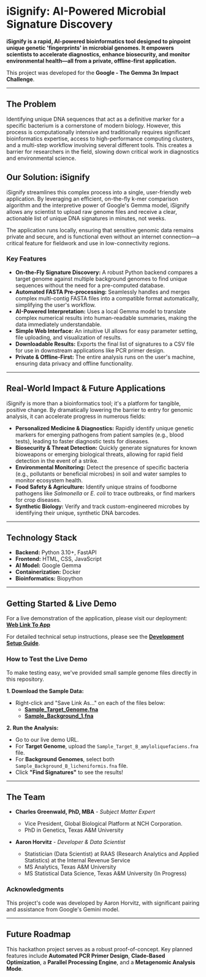 # iSignify: AI-Powered Microbial Signature Discovery

**iSignify is a rapid, AI-powered bioinformatics tool designed to pinpoint unique genetic 'fingerprints' in microbial genomes. It empowers scientists to accelerate diagnostics, enhance biosecurity, and monitor environmental health—all from a private, offline-first application.**

This project was developed for the **Google - The Gemma 3n Impact Challenge**.

---

## The Problem

Identifying unique DNA sequences that act as a definitive marker for a specific bacterium is a cornerstone of modern biology. However, this process is computationally intensive and traditionally requires significant bioinformatics expertise, access to high-performance computing clusters, and a multi-step workflow involving several different tools. This creates a barrier for researchers in the field, slowing down critical work in diagnostics and environmental science.

## Our Solution: iSignify

iSignify streamlines this complex process into a single, user-friendly web application. By leveraging an efficient, on-the-fly k-mer comparison algorithm and the interpretive power of Google's Gemma model, iSignify allows any scientist to upload raw genome files and receive a clear, actionable list of unique DNA signatures in minutes, not weeks.

The application runs locally, ensuring that sensitive genomic data remains private and secure, and is functional even without an internet connection—a critical feature for fieldwork and use in low-connectivity regions.

### Key Features
* **On-the-Fly Signature Discovery:** A robust Python backend compares a target genome against multiple background genomes to find unique sequences without the need for a pre-computed database.
* **Automated FASTA Pre-processing:** Seamlessly handles and merges complex multi-contig FASTA files into a compatible format automatically, simplifying the user's workflow.
* **AI-Powered Interpretation:** Uses a local Gemma model to translate complex numerical results into human-readable summaries, making the data immediately understandable.
* **Simple Web Interface:** An intuitive UI allows for easy parameter setting, file uploading, and visualization of results.
* **Downloadable Results:** Exports the final list of signatures to a CSV file for use in downstream applications like PCR primer design.
* **Private & Offline-First:** The entire analysis runs on the user's machine, ensuring data privacy and offline functionality.

---

## Real-World Impact & Future Applications

iSignify is more than a bioinformatics tool; it's a platform for tangible, positive change. By dramatically lowering the barrier to entry for genomic analysis, it can accelerate progress in numerous fields:

* **Personalized Medicine & Diagnostics:** Rapidly identify unique genetic markers for emerging pathogens from patient samples (e.g., blood tests), leading to faster diagnostic tests for diseases.
* **Biosecurity & Threat Detection:** Quickly generate signatures for known bioweapons or emerging biological threats, allowing for rapid field detection in the event of a strike.
* **Environmental Monitoring:** Detect the presence of specific bacteria (e.g., pollutants or beneficial microbes) in soil and water samples to monitor ecosystem health.
* **Food Safety & Agriculture:** Identify unique strains of foodborne pathogens like *Salmonella* or *E. coli* to trace outbreaks, or find markers for crop diseases.
* **Synthetic Biology:** Verify and track custom-engineered microbes by identifying their unique, synthetic DNA barcodes.

---

## Technology Stack
* **Backend:** Python 3.10+, FastAPI
* **Frontend:** HTML, CSS, JavaScript
* **AI Model:** Google Gemma
* **Containerization:** Docker
* **Bioinformatics:** Biopython

---

## Getting Started & Live Demo

For a live demonstration of the application, please visit our deployment: 
[**Web Link To App**](https://fanciful-youtiao-87cf94.netlify.app/)

For detailed technical setup instructions, please see the [**Development Setup Guide**](docs/DEVELOPMENT_SETUP.md).

### How to Test the Live Demo

To make testing easy, we've provided small sample genome files directly in this repository.

**1. Download the Sample Data:**
* Right-click and "Save Link As..." on each of the files below:
    * [**Sample_Target_Genome.fna**](https://github.com/AaronNHorvitz/iSignify/blob/main/sample_data/Sample_Target_B_amyloliquefaciens.fna)
    * [**Sample_Background_1.fna**](https://github.com/AaronNHorvitz/iSignify/blob/main/sample_data/Sample_Background_B_licheniformis.fna)

**2. Run the Analysis:**
* Go to our live demo URL.
* For **Target Genome**, upload the `Sample_Target_B_amyloliquefaciens.fna` file.
* For **Background Genomes**, select both `Sample_Background_B_licheniformis.fna` file. 
* Click **"Find Signatures"** to see the results!
---

## The Team

* **Charles Greenwald, PhD, MBA** - *Subject Matter Expert* 
    * Vice President, Global Biological Platform at NCH Corporation. 
    * PhD in Genetics, Texas A&M University 

* **Aaron Horvitz** - *Developer & Data Scientist* 
    * Statistician (Data Scientist) at RAAS (Research Analytics and Applied Statistics) at the Internal Revenue Service 
    * MS Analytics, Texas A&M University 
    * MS Statistical Data Science, Texas A&M University (In Progress) 

### Acknowledgments

This project's code was developed by Aaron Horvitz, with significant pairing and assistance from Google's Gemini model.

---

## Future Roadmap

This hackathon project serves as a robust proof-of-concept. Key planned features include **Automated PCR Primer Design**, **Clade-Based Optimization**, a **Parallel Processing Engine**, and a **Metagenomic Analysis Mode**.